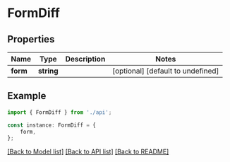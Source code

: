 # FormDiff


## Properties

Name | Type | Description | Notes
------------ | ------------- | ------------- | -------------
**form** | **string** |  | [optional] [default to undefined]

## Example

```typescript
import { FormDiff } from './api';

const instance: FormDiff = {
    form,
};
```

[[Back to Model list]](../README.md#documentation-for-models) [[Back to API list]](../README.md#documentation-for-api-endpoints) [[Back to README]](../README.md)
